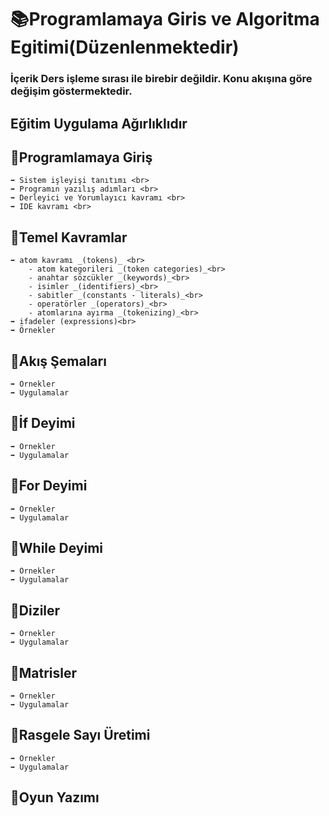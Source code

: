 # 📚Programlamaya Giris ve Algoritma Egitimi(Düzenlenmektedir)

### İçerik Ders işleme sırası ile birebir değildir. Konu akışına göre değişim göstermektedir.

## __Eğitim Uygulama Ağırlıklıdır__ 

## 📌Programlamaya Giriş
    ➡️ Sistem işleyişi tanıtımı <br>
    ➡️ Programın yazılış adımları <br>
    ➡️ Derleyici ve Yorumlayıcı kavramı <br>
    ➡️ IDE kavramı <br>

## 📌Temel Kavramlar
    ➡️ atom kavramı _(tokens)_ <br>
        - atom kategorileri _(token categories)_<br>
        - anahtar sözcükler _(keywords)_<br>
        - isimler _(identifiers)_<br>
        - sabitler _(constants - literals)_<br>
        - operatörler _(operators)_<br>
        - atomlarına ayırma _(tokenizing)_<br>
    ➡️ ifadeler (expressions)<br>
    ➡️ Örnekler

## 📌Akış Şemaları
    ➡️ Örnekler
    ➡️ Uygulamalar

## 📌İf Deyimi
    ➡️ Örnekler
    ➡️ Uygulamalar

## 📌For Deyimi
    ➡️ Örnekler
    ➡️ Uygulamalar

## 📌While Deyimi
    ➡️ Örnekler
    ➡️ Uygulamalar

## 📌Diziler
    ➡️ Örnekler
    ➡️ Uygulamalar

## 📌Matrisler
    ➡️ Örnekler
    ➡️ Uygulamalar

## 📌Rasgele Sayı Üretimi
    ➡️ Örnekler
    ➡️ Uygulamalar

## 📌Oyun Yazımı

